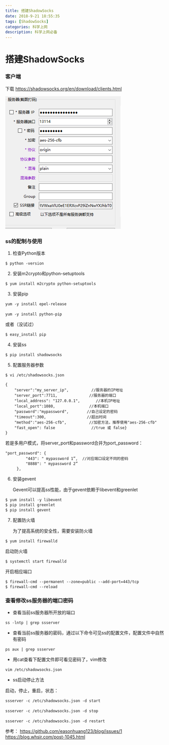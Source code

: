 ```yaml
---
title: 搭建ShadowSocks
date: 2018-9-21 18:55:35
tags: [ShadowSocks]
categories: 科学上网
description: 科学上网必备
---
```



# 搭建ShadowSocks


### 客户端

下载
https://shadowsocks.org/en/download/clients.html

![ssclient.png](/image/ssclient.png)

### ss的配制与使用

1. 检查Python版本

```
$ python -version
```

2. 安装m2crypto和python-setuptools

```
$ yum install m2crypto python-setuptools
```

3. 安装pip

```
yum -y install epel-release

yum -y install python-pip
```

或者（没试过）
```
$ easy_install pip
```

4. 安装ss

```
$ pip install shadowsocks
```

5. 配置服务器参数

```
$ vi /etc/shadowsocks.json
```

```
{                                  
    "server":"my_server_ip",          //服务器的IP地址
    "server_port":7711,              //服务器的端口
    "local_address": "127.0.0.1",       //本机IP地址
    "local_port":1080,               //本机端口
    "password":"mypassword",        //自己设定的密码
    "timeout":300,                  //超出时间
    "method":"aes-256-cfb",          //加密方法，推荐使用"aes-256-cfb"
    "fast_open": false                //true 或 false}
}
```

若是多用户模式，将server_port和password合并为port_password：

```
"port_password": {
         "443": " mypassword 1”,  //对应端口设定不同的密码
         "8888": " mypassword 2”
     },
```

6. 安装gevent

    Gevent可以提高ss性能，由于gevent依赖于libevent和greenlet

```
$ yum install -y libevent
$ pip install greenlet
$ pip install gevent
```

7. 配置防火墙

    为了提高系统的安全性，需要安装防火墙

```
$ yum install firewalld
```

启动防火墙

```
$ systemctl start firewalld
```

开启相应端口

```
$ firewall-cmd --permanent --zone=public --add-port=443/tcp
$ firewall-cmd --reload
```
###  查看修改ss服务器的端口密码

- 查看当前ss服务器所开放的端口

```
ss -lntp | grep ssserver
```

- 查看当前ss服务器的密码，通过以下命令可见ss的配置文件，配置文件中自然有密码

```
ps aux | grep ssserver
```

- 用cat查看下配置文件即可看见密码了，vim修改

```
vim /etc/shadowsocks.json
```
- ss启动停止方法

启动，停止，重启，状态：

```
ssserver -c /etc/shadowsocks.json -d start

ssserver -c /etc/shadowsocks.json -d stop

ssserver -c /etc/shadowsocks.json -d restart
```

参考：
https://github.com/easonhuang123/blog/issues/1
https://blog.whsir.com/post-1045.html